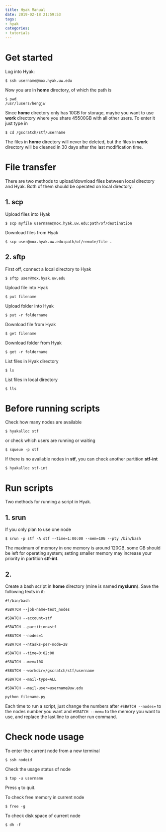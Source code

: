 ```yaml
---
title: Hyak Manual
date: 2019-02-18 21:59:53
tags:
- hyak
categories:
- tutorials
---
```


# Get started

Log into Hyak:

    $ ssh username@mox.hyak.uw.edu

Now you are in **home** directory, of which the path is 

    $ pwd
    /usr/lusers/hengjw

Since **home** directory only has 10GB for storage, maybe you want to use **work** directory where you share 45500GB with all other users. To enter it just type in 

    $ cd /gscratch/stf/username

The files in **home** directory will never be deleted, but the files in **work** directory will be cleaned in 30 days after the last modification time. 

# File transfer

There are two methods to upload/download files between local directory and Hyak. Both of them should be operated on local directory. 

## 1. scp

Upload files into Hyak

`$ scp myfile username@mox.hyak.uw.edu:path/of/destination`

Download files from Hyak

`$ scp user@mox.hyak.uw.edu:path/of/remote/file .`

## 2. sftp

First off, connect a local directory to Hyak

`$ sftp user@mox.hyak.uw.edu`

Upload file into Hyak

`$ put filename`

Upload folder into Hyak

`$ put -r foldername`

Download file from Hyak

`$ get filename`

Download folder from Hyak

`$ get -r foldername`

List files in Hyak directory

`$ ls`

List files in local directory 

`$ lls`





# Before running scripts

Check how many nodes are available

`$ hyakalloc stf`

or check which users are running or waiting

`$ squeue -p stf`

If there is no available nodes in **stf**, you can check another partition **stf-int**

`$ hyakalloc stf-int`

# Run scripts

Two methods for running a script in Hyak.

## 1. srun

If you only plan to use one node

`$ srun -p stf -A stf --time=1:00:00 --mem=10G --pty /bin/bash`

The maximum of memory in one memory is around 120GB, some GB should be left for operating system; setting smaller memory may increase your priority in partition **stf-int**.

## 2.

Create a bash script in **home** directory (mine is named **myslurm**). Save the following texts in it:

```[shell]
#!/bin/bash

#SBATCH --job-name=test_nodes

#SBATCH --account=stf

#SBATCH --partition=stf

#SBATCH --nodes=1

#SBATCH --ntasks-per-node=28

#SBATCH --time=0:02:00

#SBATCH --mem=10G

#SBATCH --workdir=/gscratch/stf/username

#SBATCH --mail-type=ALL

#SBATCH --mail-user=username@uw.edu

python filename.py
```

Each time to run a script, just change the numbers after ```#SBATCH --nodes=``` to the nodes number you want and ```#SBATCH --mem=``` to the memory you want to use, and replace the last line to another run command. 

# Check node usage

To enter the current node from a new terminal 

`$ ssh nodeid`

Check the usage status of node

`$ top -u username`

Press ```q``` to quit.

To check free memory in current node

`$ free -g`

To check disk space of current node

`$ dh -f`